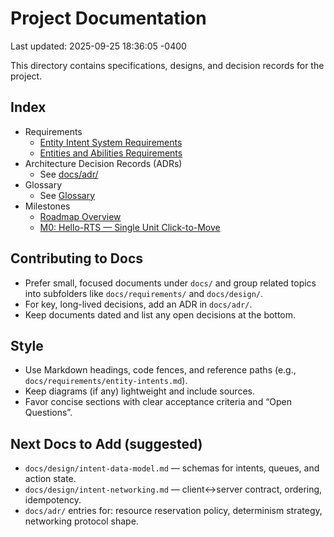 # Project Documentation

Last updated: 2025-09-25 18:36:05 -0400

This directory contains specifications, designs, and decision records for the project.

## Index

- Requirements
  - [Entity Intent System Requirements](./requirements/entity-intents.md)
  - [Entities and Abilities Requirements](./requirements/entities-and-abilities.md)
- Architecture Decision Records (ADRs)
  - See [docs/adr/](./adr/)
- Glossary
  - See [Glossary](./glossary.md)
 - Milestones
   - [Roadmap Overview](./milestones.md)
   - [M0: Hello-RTS — Single Unit Click-to-Move](./milestones/m0-hello-rts.md)

## Contributing to Docs

- Prefer small, focused documents under `docs/` and group related topics into subfolders like `docs/requirements/` and `docs/design/`.
- For key, long-lived decisions, add an ADR in `docs/adr/`.
- Keep documents dated and list any open decisions at the bottom.

## Style

- Use Markdown headings, code fences, and reference paths (e.g., `docs/requirements/entity-intents.md`).
- Keep diagrams (if any) lightweight and include sources.
- Favor concise sections with clear acceptance criteria and “Open Questions”.

## Next Docs to Add (suggested)

- `docs/design/intent-data-model.md` — schemas for intents, queues, and action state.
- `docs/design/intent-networking.md` — client↔server contract, ordering, idempotency.
- `docs/adr/` entries for: resource reservation policy, determinism strategy, networking protocol shape.
